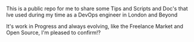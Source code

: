 This is a public repo for me to share some Tips and Scripts and Doc's that Ive used during my time as a DevOps engineer in London and Beyond

It's work in Progress and always evolving, like the Freelance Market and Open Source, I'm pleased to confirm!?
